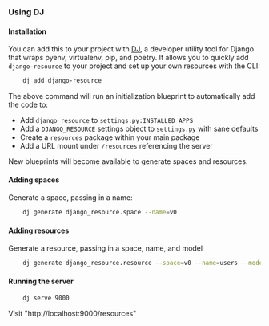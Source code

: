 ### Using DJ

#### Installation

You can add this to your project with [DJ](https://djay.io), a developer utility tool for Django that wraps pyenv, virtualenv, pip, and poetry.
It allows you to quickly add `django-resource` to your project and set up your own resources with the CLI:

``` bash 
    dj add django-resource
```

The above command will run an initialization blueprint to automatically add the code to:
- Add `django_resource` to `settings.py:INSTALLED_APPS`
- Add a `DJANGO_RESOURCE` settings object to `settings.py` with sane defaults
- Create a `resources` package within your main package
- Add a URL mount under `/resources` referencing the server

New blueprints will become available to generate spaces and resources.

#### Adding spaces

Generate a space, passing in a name:

``` bash
    dj generate django_resource.space --name=v0
```

#### Adding resources

Generate a resource, passing in a space, name, and model

``` bash
    dj generate django_resource.resource --space=v0 --name=users --model=auth.User
```

#### Running the server

``` bash
    dj serve 9000
```

Visit "http://localhost:9000/resources"
